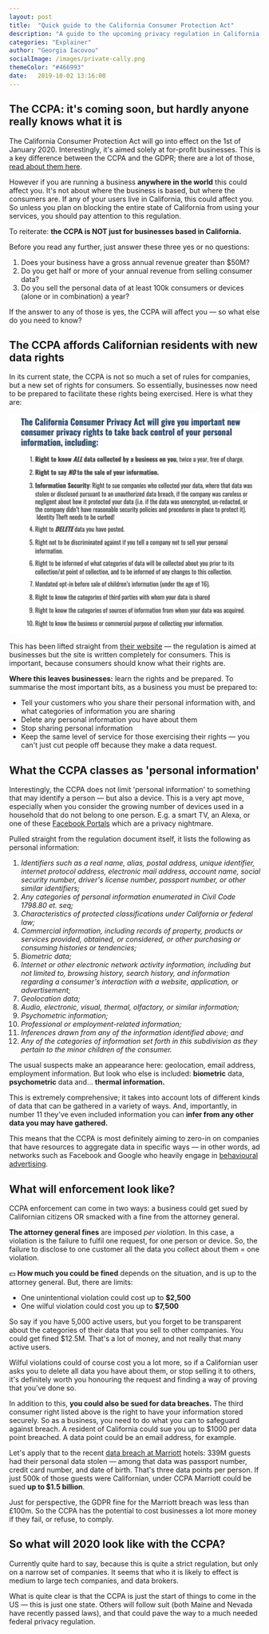 ```yaml
---
layout: post
title:  "Quick guide to the California Consumer Protection Act"
description: "A guide to the upcoming privacy regulation in California; who is effected by it, how it is enforced."
categories: "Explainer"
author: "Georgia Iacovou"
socialImage: /images/private-cally.png
themeColor: "#466993"
date:   2019-10-02 13:16:00
---
```


## The CCPA: it's coming soon, but hardly anyone really knows what it is

The California Consumer Protection Act will go into effect on the 1st of January 2020. Interestingly, it's aimed solely at for-profit businesses. This is a key difference between the CCPA and the GDPR; there are a lot of those, [read about them here](https://metomic.io/blog/main/2019/09/24/ccpa-vs-gdpr.html).

However if you are running a business **anywhere in the world** this could affect you. It's not about where the business is based, but where the consumers are. If any of your users live in California, this could affect you. So unless you plan on blocking the entire state of California from using your services, you should pay attention to this regulation. 

To reiterate: **the CCPA is NOT just for businesses based in California.**

Before you read any further, just answer these three yes or no questions:

1. Does your business have a gross annual revenue greater than $50M?
2. Do you get half or more of your annual revenue from selling consumer data?
3. Do you sell the personal data of at least 100k consumers or devices (alone or in combination) a year?

If the answer to any of those is yes, the CCPA will affect you — so what else do you need to know?

## The CCPA affords Californian residents with new data rights

In its current state, the CCPA is not so much a set of rules for companies, but a new set of rights for consumers. So essentially, businesses now need to be prepared to facilitate these rights being exercised. Here is what they are:

![a screenshot of all the consumer rights that the CCPA affords](/images/ccpa-rights.png)

This has been lifted straight from [their website](https://www.caprivacy.org/) — the regulation is aimed at businesses but the site is written completely for consumers. This is important, because consumers should know what their rights are. 

**Where this leaves businesses:** learn the rights and be prepared. To summarise the most important bits, as a business you must be prepared to:

- Tell your customers who you share their personal information with, and what categories of information you are sharing
- Delete any personal information you have about them
- Stop sharing personal information
- Keep the same level of service for those exercising their rights — you can't just cut people off because they make a data request.

## What the CCPA classes as 'personal information'

Interestingly, the CCPA does not limit 'personal information' to something that may identify a person — but also a device. This is a very apt move, especially when you consider the growing number of devices used in a household that do not belong to one person. E.g. a smart TV, an Alexa, or one of these [Facebook Portals](https://www.theguardian.com/technology/2019/sep/18/facebook-portal-smart-display-mini-tv-launch-uk?CMP=fb_a-technology_b-gdntech) which are a privacy nightmare.

Pulled straight from the regulation document itself, it lists the following as personal information:

1. *Identifiers such as a real name, alias, postal address, unique identifier, internet protocol address, electronic mail address, account name, social security number, driver's license number, passport number, or other similar identifiers;*
2. *Any categories of personal information enumerated in Civil Code 1798.80 et. seq;*
3. *Characteristics of protected classifications under California or federal law;* 
4. *Commercial information, including records of property, products or services provided, obtained, or considered, or other purchasing or consuming histories or tendencies;* 
5. *Biometric data;*
6. *Internet or other electronic network activity information, including but not limited to, browsing history, search history, and information regarding a consumer's interaction with a website, application, or advertisement;*
7. *Geolocation data;*
8. *Audio, electronic, visual, thermal, olfactory, or similar information;*
9. *Psychometric information;*
10. *Professional or employment-related information;*
11. *Inferences drawn from any of the information identified above; and*
12. *Any of the categories of information set forth in this subdivision as they pertain to the minor children of the consumer.*

The usual suspects make an appearance here: geolocation, email address, employment information. But look who else is included: **biometric** data, **psychometric** data and... **thermal information.**

This is extremely comprehensive; it takes into account lots of different kinds of data that can be gathered in a variety of ways. And, importantly, in number 11 they've even included information you can **infer from any other data you may have gathered.** 

This means that the CCPA is most definitely aiming to zero-in on companies that have resources to aggregate data in specific ways — in other words, ad networks such as Facebook and Google who heavily engage in [behavioural advertising](https://metomic.io/blog/main/2019/09/13/what-is-behavioural-ads.html).

## What will enforcement look like?

CCPA enforcement can come in two ways: a business could get sued by Californian citizens OR smacked with a fine from the attorney general.

**The attorney general fines** are imposed *per violation*. In this case, a violation is the failure to fulfil one request, for one person or device. So, the failure to disclose to one customer all the data you collect about them = one violation.

💵 **How much you could be fined** depends on the situation, and is up to the attorney general. But, there are limits:

- One unintentional violation could cost up to **$2,500**
- One wilful violation could cost you up to **$7,500**

So say if you have 5,000 active users, but you forget to be transparent about the categories of their data that you sell to other companies. You could get fined $12.5M. That's a lot of money, and not really that many active users.

Wilful violations could of course cost you a lot more, so if a Californian user asks you to delete all data you have about them, or stop selling it to others, it's definitely worth you honouring the request and finding a way of proving that you've done so.

In addition to this, **you could also be sued for data breaches.** The third consumer right listed above is the right to have your information stored securely. So as a business, you need to do what you can to safeguard against breach. A resident of California could sue you up to $1000 per data point breached. A data point could be an email address, for example.

Let's apply that to the recent [data breach at Marriott](https://www.theguardian.com/business/2019/jul/09/marriott-fined-over-gdpr-breach-ico) hotels: 339M guests had their personal data stolen — among that data was passport number, credit card number, and date of birth. That's three data points per person. If just 500k of those guests were Californian, under CCPA Marriott could be sued **up to $1.5 billion**.

Just for perspective, the GDPR fine for the Marriott breach was less than £100m. So the CCPA has the potential to cost businesses a lot more money if they fail, or refuse, to comply.

## So what will 2020 look like with the CCPA?

Currently quite hard to say, because this is quite a strict regulation, but only on a narrow set of companies. It seems that who it is likely to effect is medium to large tech companies, and data brokers.

What is quite clear is that the CCPA is just the start of things to come in the US — this is just one state. Others will follow suit (both Maine and Nevada have recently passed laws), and that could pave the way to a much needed federal privacy regulation.